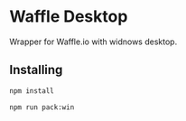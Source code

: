 # Waffle Desktop

Wrapper for Waffle.io with widnows desktop.

## Installing

```sh
npm install 
```

```sh
npm run pack:win
```

